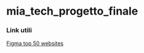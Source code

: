 # mia_tech_progetto_finale
### Link utili 
[Figma top 50 websites](https://www.figma.com/design/Pjobmjrbe6PK6JnRfKjJCK/TOP-50-WEBSITES-(Community)?node-id=0-1&p=f&t=lrB5whQlNVsDKgPH-0)
